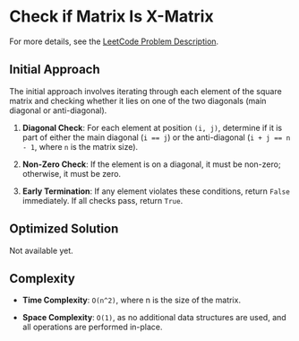 # Check if Matrix Is X-Matrix

For more details, see the [LeetCode Problem Description](https://leetcode.com/problems/check-if-matrix-is-x-matrix/description/).

## Initial Approach

The initial approach involves iterating through each element of the square matrix and checking whether it lies on one of the two diagonals (main diagonal or anti-diagonal).

1. **Diagonal Check**: For each element at position `(i, j)`, determine if it is part of either the main diagonal (`i == j`) or the anti-diagonal (`i + j == n - 1`, where `n` is the matrix size).

1. **Non-Zero Check**: If the element is on a diagonal, it must be non-zero; otherwise, it must be zero.

1. **Early Termination**: If any element violates these conditions, return `False` immediately. If all checks pass, return `True`.

## Optimized Solution

Not available yet.

## Complexity

- **Time Complexity**: `O(n^2)`, where n is the size of the matrix.

- **Space Complexity**: `O(1)`, as no additional data structures are used, and all operations are performed in-place.
